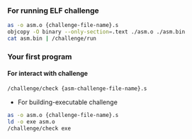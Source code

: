 ### For running ELF challenge
``` bash
as -o asm.o {challenge-file-name}.s
objcopy -O binary --only-section=.text ./asm.o ./asm.bin
cat asm.bin | /challenge/run
```

### Your first program
#### For interact with challenge
```bash
/challenge/check {asm-challenge-file-name}.s
```

* For building-executable challenge
```bash
as -o asm.o {challenge-file-name}.s
ld -o exe asm.o
/challenge/check exe
```